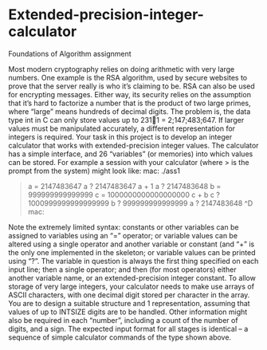 # Extended-precision-integer-calculator
Foundations of Algorithm assignment

Most modern cryptography relies on doing arithmetic with very large numbers. One example is the RSA
algorithm, used by secure websites to prove that the server really is who it’s claiming to be. RSA can
also be used for encrypting messages. Either way, its security relies on the assumption that it’s hard to
factorize a number that is the product of two large primes, where “large” means hundreds of decimal
digits.
The problem is, the data type int in C can only store values up to 231􀀀1 = 2;147;483;647. If larger
values must be manipulated accurately, a different representation for integers is required. Your task in
this project is to develop an integer calculator that works with extended-precision integer values. The
calculator has a simple interface, and 26 “variables” (or memories) into which values can be stored. For
example a session with your calculator (where > is the prompt from the system) might look like:
mac: ./ass1
> a = 2147483647
> a ?
2147483647
> a + 1
> a ?
2147483648
> b = 999999999999999
> c = 1000000000000000000
> c + b
> c ?
1000999999999999999
> b ?
999999999999999
> a ?
2147483648
> ^D
mac:

Note the extremely limited syntax: constants or other variables can be assigned to variables using an
“=” operator; or variable values can be altered using a single operator and another variable or constant
(and “+” is the only one implemented in the skeleton; or variable values can be printed using “?”. The
variable in question is always the first thing specified on each input line; then a single operator; and then
(for most operators) either another variable name, or an extended-precision integer constant.
To allow storage of very large integers, your calculator needs to make use arrays of ASCII characters,
with one decimal digit stored per character in the array. You are to design a suitable structure and
1
representation, assuming that values of up to INTSIZE digits are to be handled. Other information might
also be required in each “number”, including a count of the number of digits, and a sign.
The expected input format for all stages is identical – a sequence of simple calculator commands of
the type shown above.
